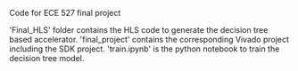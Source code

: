 Code for ECE  527 final project

'Final_HLS' folder contains the HLS code to generate the decision tree based accelerator.
'final_project' contains the corresponding Vivado project including the SDK project.
'train.ipynb' is the python notebook to train the decision tree model.
